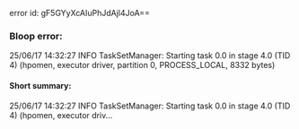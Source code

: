 error id: gF5GYyXcAIuPhJdAjl4JoA==
### Bloop error:

25/06/17 14:32:27 INFO TaskSetManager: Starting task 0.0 in stage 4.0 (TID 4) (hpomen, executor driver, partition 0, PROCESS_LOCAL, 8332 bytes)
#### Short summary: 

25/06/17 14:32:27 INFO TaskSetManager: Starting task 0.0 in stage 4.0 (TID 4) (hpomen, executor driv...